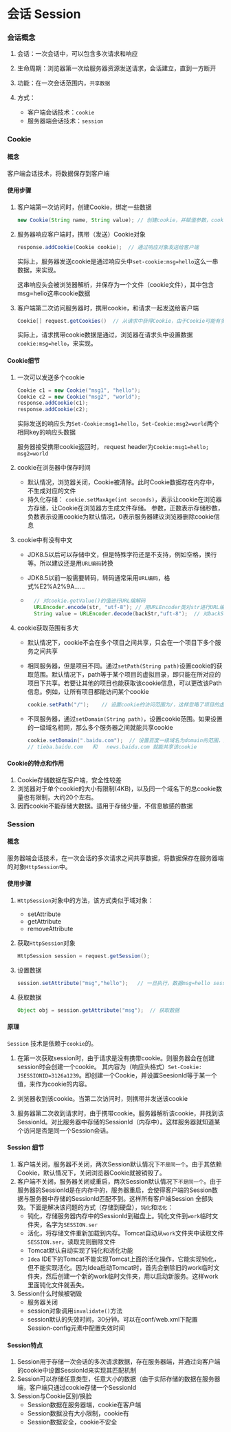 # 会话 Session

### 会话概念

1. 会话：一次会话中，可以包含多次请求和响应

2. 生命周期：浏览器第一次给服务器资源发送请求，会话建立，直到一方断开

3. 功能：在一次会话范围内，``共享数据``
4. 方式：
    - 客户端会话技术：``cookie``
    - 服务器端会话技术：``session``



### Cookie

#### 概念

客户端会话技术，将数据保存到客户端



#### 使用步骤

1. 客户端第一次访问时，创建Cookie，绑定一些数据

    ```java
    new Cookie(String name, String value); // 创建cookie，并赋值参数，cookie名和cookie值
    ```

2. 服务器响应客户端时，携带（发送）Cookie对象

    ```java
    response.addCookie(Cookie cookie);  // 通过响应对象发送给客户端
    ```

    实际上，服务器发送cookie是通过响应头中``set-cookie:msg=hello``这么一串数据，来实现。

    这串响应头会被浏览器解析，并保存为一个文件（cookie文件），其中包含msg=hello这串cookie数据

3. 客户端第二次访问服务器时，携带cookie，和请求一起发送给客户端

    ```java
    Cookie[] request.getCookies()  // 从请求中获得Cookie，由于Cookie可能有多个，所以返回的是一个数组
    ```

    实际上，请求携带cookie数据是通过，浏览器在请求头中设置数据``cookie:msg=hello``，来实现。



#### Cookie细节

1. 一次可以发送多个cookie

    ```java
    Cookie c1 = new Cookie("msg1", "hello");
    Cookie c2 = new Cookie("msg2", "world");
    response.addCookie(c1);
    response.addCookie(c2);
    ```

    实际发送的响应头为``Set-Cookie:msg1=hello``，``Set-Cookie:msg2=world``两个相同key的响应头数据

    服务器接受携带cookie返回时， request header为``Cookie:msg1=hello; msg2=world``

2. cookie在浏览器中保存时间

    - 默认情况，浏览器关闭，Cookie被清除。此时Cookie数据存在内存中，不生成对应的文件
    - 持久化存储： ``cookie.setMaxAge(int seconds)``，表示让cookie在浏览器方存储，让Cookie在浏览器方生成文件存储。 参数，正数表示存储秒数，负数表示设置cookie为默认情况，0表示服务器建议浏览器删除cookie信息

3. cookie中有没有中文

    - JDK8.5以后可以存储中文，但是特殊字符还是不支持，例如空格，换行等。所以建议还是用``URL编码``转换

    - JDK8.5以前一般需要转码，转码通常采用``URL编码``，格式%E2%A2%9A......

    - ```java
        // 对cookie.getValue()的值进行URL编解码
        URLEncoder.encode(str, "utf-8"); // 用URLEncoder类对str进行URL编码
        String value = URLEncoder.decode(backStr,"uft-8");  // 对backStr解码
        ```

        

4. cookie获取范围有多大

    - 默认情况下，cookie不会在多个项目之间共享，只会在一个项目下多个服务之间共享

    - 相同服务器，但是项目不同。通过``setPath(String path)``设置cookie的获取范围。默认情况下，path等于某个项目的虚拟目录，即只能在所对应的项目下共享。若要让其他的项目也能获取该cookie信息，可以更改该Path信息。例如，让所有项目都能访问某个cookie

        ```java
        cookie.setPath("/");    // 设置cookie的访问范围为/，这样忽略了项目的虚拟目录。这样所有的项目都能获取该cookie
        ```

    - 不同服务器，通过``setDomain(String path)``，设置cookie范围。如果设置的一级域名相同，那么多个服务器之间就能共享cookie

        ```java
        cookie.setDomain(".baidu.com");  // 设置百度一级域名为domain的范围，这样不同服务器（分布在不同域名）例如
        // tieba.baidu.com   和   news.baidu.com 就能共享该cookie
        ```



#### Cookie的特点和作用

1. Cookie存储数据在客户端，安全性较差
2. 浏览器对于单个cookie的大小有限制(4KB)，以及同一个域名下的总cookie数量也有限制，大约20个左右。
3. 因而cookie不能存储大数据。适用于存储少量，不信息敏感的数据





### Session 

#### 概念

服务器端会话技术，在一次会话的多次请求之间共享数据，将数据保存在服务器端的对象``HttpSession``中。



#### 使用步骤

1. ``HttpSession``对象中的方法，该方式类似于域对象：

    - setAttribute
    - getAttribute
    - removeAttribute

2. 获取``HttpSession``对象

    ```java
    HttpSession session = request.getSession();
    ```

3. 设置数据

    ```java
    session.setAttribute("msg","hello");   // 一旦执行，数据msg=hello session的一个属性就被存储到服务器中了
    ```

4. 获取数据

    ```java
    Object obj = session.getAttribute("msg");  // 获取数据
    ```



#### 原理

``Session`` 技术是依赖于``cookie``的。

1. 在第一次获取session时，由于请求是没有携带cookie。则服务器会在创建session时会创建一个cookie。 其内容为（响应头格式）``Set-Cookie: JSESSIONID=3126a1239``。即创建一个Cookie，并设置SeesionId等于某一个值，来作为cookie的内容。

2. 浏览器收到该cookie。当第二次访问时，则携带并发送该cookie

3. 服务器第二次收到请求时，由于携带cookie。服务器解析该cookie，并找到该SessionId。对比服务器中存储的SessionId（内存中）。这样服务器就知道某个访问是否是同一个Session会话。

    

#### Session 细节

1. 客户端关闭，服务器不关闭，两次Session默认情况下``不是同一个``。由于其依赖Cookie，默认情况下，关闭浏览器Cookie就被销毁了。
2. 客户端不关闭，服务器关闭或重启，两次Session默认情况下``不是同一个``。由于服务器的SessionId是在内存中的，服务器重启，会使得客户端的Session数据与服务器中存储的SessionId匹配不到。这样所有客户端Session 全部失效。下面是解决该问题的方式（存储到硬盘），``钝化``和``活化``：
    - 钝化，存储服务器内存中的SessionId到磁盘上。钝化文件到``work``临时文件夹，名字为``SESSION.ser``
    - 活化，将存储文件重新加载到内存。Tomcat自动从``work``文件夹中读取文件``SESSION.ser``，读取完则删除文件
    - Tomcat默认自动实现了钝化和活化功能
    - ``Idea`` IDE下的Tomcat不能实现Tomcat上面的活化操作，它能实现钝化，但不能实现活化。因为Idea启动Tomcat时，首先会删除旧的work临时文件夹，然后创建一个新的work临时文件夹，用以启动新服务。这样work里面钝化文件就丢失。
3. Session什么时候被销毁
    - 服务器关闭
    - session对象调用``invalidate()``方法
    - session默认的失效时间，30分钟。可以在conf/web.xml下配置 Session-config元素中配置失效时间



#### Session特点

1. Session用于存储一次会话的多次请求数据，存在服务器端，并通过向客户端的cookie中设置SessionId来实现其匹配机制
2. Session可以存储任意类型，任意大小的数据（由于实际存储的数据在服务器端，客户端只通过cookie存储一个SessionId
3. Session与Cookie区别/换脸
    - Session数据在服务器端，cookie在客户端
    - Session数据没有大小限制，cookie有
    - Session数据安全，cookie不安全






